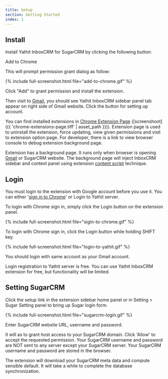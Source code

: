 ```yaml
---
title: Setup
section: Getting Started
index: 1
---
```



## Install


Install Yathit InboxCRM for SugarCRM by clicking the following button:

<div class="centered">
    <a id="install-sugarcrm" class="button--primary themed">Add to Chrome</a>
</div>

This will prompt permission grant dialog as follow:

{% include full-screenshot.html file="add-to-chrome.gif" %}

Click "Add" to grant permission and install the extension.

Then visit to [Gmail](https://mail.google.com), you should see Yathit InboxCRM sidebar panel tab appear on right side of Gmail website. Click the button for setting up account.

You can find installed extensions in [Chrome Extension Page](chrome://extensions/) ([screenshoot]({{ 'chrome-extensions-page.tiff' | asset_path }})). Extension page is used to uninstall the extension, force updating, view given permissions and visit to extension option page. For developer, there is a link to view browser console to debug extension background page.

Extension has a background page. It runs only when browser is opening [Gmail](https://mail.google.com) or SugarCRM website. The background page will inject InboxCRM sidebar and context panel using extension [content script](https://developer.chrome.com/extensions/content_scripts) technique.

## Login

You must login to the extension with Google account before you use it. You can either '[sign in to Chrome](https://support.google.com/chrome/answer/185277)' or Login to Yathit server.

To login with Chrome sign in, simply click the Login button on the extension panel.

{% include full-screenshot.html file="sigin-to-chrome.gif" %}

To login with Chrome sign in, click the Login button while holding SHIFT key.

{% include full-screenshot.html file="login-to-yathit.gif" %}

You should login with same account as your Gmail account.

Login registration to Yathit server is free. You can use Yathit InboxCRM extension for free, but functionality will be limited.

## Setting SugarCRM

Click the setup link in the extension sidebar home panel or in Setting > Sugar Setting panel to bring up Sugar login form.

{% include full-screenshot.html file="sugarcrm-login.gif" %}

Enter SugarCRM website URL, username and password.

It will as to grant host access to your SugarCRM domain. Click 'Allow' to accept the requested permission. Your SugarCRM username and password are NOT sent to any server except your SugarCRM server. Your SugarCRM username and password are stored in the browser.

The extension will download your SugarCRM meta data and compute sensible default. It will take a while to complete the database synchronization. 

